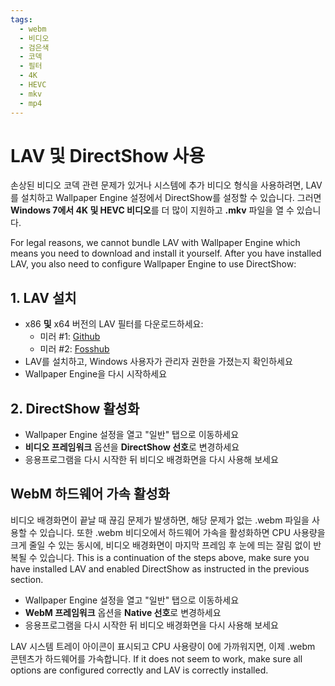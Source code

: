 ```yaml
---
tags:
  - webm
  - 비디오
  - 검은색
  - 코덱
  - 필터
  - 4K
  - HEVC
  - mkv
  - mp4
---
```


# LAV 및 DirectShow 사용
손상된 비디오 코덱 관련 문제가 있거나 시스템에 추가 비디오 형식을 사용하려면, LAV를 설치하고 Wallpaper Engine 설정에서 DirectShow를 설정할 수 있습니다. 그러면 **Windows 7에서 4K 및 HEVC 비디오**를 더 많이 지원하고 **.mkv** 파일을 열 수 있습니다.

For legal reasons, we cannot bundle LAV with Wallpaper Engine which means you need to download and install it yourself. After you have installed LAV, you also need to configure Wallpaper Engine to use DirectShow:

## 1. LAV 설치
* x86 **및** x64 버전의 LAV 필터를 다운로드하세요:
  * 미러 #1: [Github](https://github.com/Nevcairiel/LAVFilters/releases)
  * 미러 #2: [Fosshub](https://www.fosshub.com/LAV-Filters.html)
* LAV를 설치하고, Windows 사용자가 관리자 권한을 가졌는지 확인하세요
* Wallpaper Engine을 다시 시작하세요

## 2. DirectShow 활성화
* Wallpaper Engine 설정을 열고 "일반" 탭으로 이동하세요
* **비디오 프레임워크** 옵션을 **DirectShow 선호**로 변경하세요
* 응용프로그램을 다시 시작한 뒤 비디오 배경화면을 다시 사용해 보세요

## WebM 하드웨어 가속 활성화
비디오 배경화면이 끝날 때 끊김 문제가 발생하면, 해당 문제가 없는 .webm 파일을 사용할 수 있습니다. 또한 .webm 비디오에서 하드웨어 가속을 활성화하면 CPU 사용량을 크게 줄일 수 있는 동시에, 비디오 배경화면이 마지막 프레임 후 눈에 띄는 잘림 없이 반복될 수 있습니다. This is a continuation of the steps above, make sure you have installed LAV and enabled DirectShow as instructed in the previous section.
* Wallpaper Engine 설정을 열고 "일반" 탭으로 이동하세요
* **WebM 프레임워크** 옵션을 **Native 선호**로 변경하세요
* 응용프로그램을 다시 시작한 뒤 비디오 배경화면을 다시 사용해 보세요

LAV 시스템 트레이 아이콘이 표시되고 CPU 사용량이 0에 가까워지면, 이제 .webm 콘텐츠가 하드웨어를 가속합니다. If it does not seem to work, make sure all options are configured correctly and LAV is correctly installed.